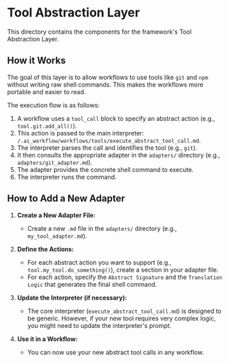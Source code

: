 # Tool Abstraction Layer

This directory contains the components for the framework's Tool Abstraction Layer.

## How it Works

The goal of this layer is to allow workflows to use tools like `git` and `npm` without writing raw shell commands. This makes the workflows more portable and easier to read.

The execution flow is as follows:

1.  A workflow uses a `tool_call` block to specify an abstract action (e.g., `tool.git.add_all()`).
2.  This action is passed to the main interpreter: `/.ai_workflow/workflows/tools/execute_abstract_tool_call.md`.
3.  The interpreter parses the call and identifies the tool (e.g., `git`).
4.  It then consults the appropriate adapter in the `adapters/` directory (e.g., `adapters/git_adapter.md`).
5.  The adapter provides the concrete shell command to execute.
6.  The interpreter runs the command.

## How to Add a New Adapter

1.  **Create a New Adapter File:**
    -   Create a new `.md` file in the `adapters/` directory (e.g., `my_tool_adapter.md`).

2.  **Define the Actions:**
    -   For each abstract action you want to support (e.g., `tool.my_tool.do_something()`), create a section in your adapter file.
    -   For each action, specify the `Abstract Signature` and the `Translation Logic` that generates the final shell command.

3.  **Update the Interpreter (if necessary):**
    -   The core interpreter (`execute_abstract_tool_call.md`) is designed to be generic. However, if your new tool requires very complex logic, you might need to update the interpreter's prompt.

4.  **Use it in a Workflow:**
    -   You can now use your new abstract tool calls in any workflow.
